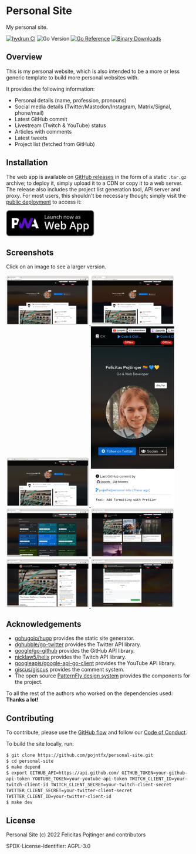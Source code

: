 # Personal Site

My personal site.

[![hydrun CI](https://github.com/pojntfx/personal-site/actions/workflows/hydrun.yaml/badge.svg)](https://github.com/pojntfx/personal-site/actions/workflows/hydrun.yaml)
![Go Version](https://img.shields.io/badge/go%20version-%3E=1.16-61CFDD.svg)
[![Go Reference](https://pkg.go.dev/badge/github.com/pojntfx/personal-site.svg)](https://pkg.go.dev/github.com/pojntfx/personal-site)
[![Binary Downloads](https://img.shields.io/github/downloads/pojntfx/personal-site/total?label=binary%20downloads)](https://github.com/pojntfx/personal-site/releases)

## Overview

This is my personal website, which is also intended to be a more or less generic template to build more personal websites with.

It provides the following information:

- Personal details (name, profession, pronouns)
- Social media details (Twitter/Mastodon/Instagram, Matrix/Signal, phone/mail)
- Latest GitHub commit
- Livestream (Twitch & YouTube) status
- Articles with comments
- Latest tweets
- Project list (fetched from GitHub)

## Installation

The web app is available on [GitHub releases](https://github.com/pojntfx/personal-site/releases) in the form of a static `.tar.gz` archive; to deploy it, simply upload it to a CDN or copy it to a web server. The release also includes the project list generation tool, API server and proxy. For most users, this shouldn't be necessary though; simply visit the [public deployment](https://felicitas.pojtinger.com/) to access it:

[<img src="https://github.com/alphahorizonio/webnetesctl/raw/main/img/launch.png" width="240">](https://felicitas.pojtinger.com/)

## Screenshots

Click on an image to see a larger version.

<a display="inline" href="./docs/chrome.png?raw=true">
<img src="./docs/chrome.png" width="45%" alt="Screenshot of the site on Chrome" title="Screenshot of the site on Chrome">
</a>

<a display="inline" href="./docs/firefox.png?raw=true">
<img src="./docs/firefox.png" width="45%" alt="Screenshot of the site on Firefox" title="Screenshot of the site on Firefox">
</a>

<a display="inline" href="./docs/webkit.png?raw=true">
<img src="./docs/webkit.png" width="45%" alt="Screenshot of the site on WebKit" title="Screenshot of the site on WebKit">
</a>

<a display="inline" href="./docs/mobile.png?raw=true">
<img src="./docs/mobile.png" width="45%" alt="Screenshot of the site on a phone" title="Screenshot of the site on a phone">
</a>

<a display="inline" href="./docs/project-list.png?raw=true">
<img src="./docs/project-list.png" width="45%" alt="Screenshot of the project list" title="Screenshot of the project list">
</a>

<a display="inline" href="./docs/article-list.png?raw=true">
<img src="./docs/article-list.png" width="45%" alt="Screenshot of the article list" title="Screenshot of the article list">
</a>

<a display="inline" href="./docs/article.png?raw=true">
<img src="./docs/article.png" width="45%" alt="Screenshot of an article" title="Screenshot of an article">
</a>

<a display="inline" href="./docs/comments.png?raw=true">
<img src="./docs/comments.png" width="45%" alt="Screenshot of the article comment section" title="Screenshot of the article comment section">
</a>

## Acknowledgements

- [gohugoio/hugo](https://github.com/gohugoio/hugo) provides the static site generator.
- [dghubble/go-twitter](https://github.com/dghubble/go-twitter) provides the Twitter API library.
- [google/go-github](https://github.com/google/go-github) provides the GitHub API library.
- [nicklaw5/helix](https://github.com/nicklaw5/helix) provides the Twitch API library.
- [googleapis/google-api-go-client](https://github.com/googleapis/google-api-go-client) provides the YouTube API library.
- [giscus/giscus](https://github.com/giscus/giscus) provides the comment system.
- The open source [PatternFly design system](https://www.patternfly.org/v4/) provides the components for the project.

To all the rest of the authors who worked on the dependencies used: **Thanks a lot!**

## Contributing

To contribute, please use the [GitHub flow](https://guides.github.com/introduction/flow/) and follow our [Code of Conduct](./CODE_OF_CONDUCT.md).

To build the site locally, run:

```shell
$ git clone https://github.com/pojntfx/personal-site.git
$ cd personal-site
$ make depend
$ export GITHUB_API=https://api.github.com/ GITHUB_TOKEN=your-github-api-token YOUTUBE_TOKEN=your-youtube-api-token TWITCH_CLIENT_ID=your-twitch-client-id TWITCH_CLIENT_SECRET=your-twitch-client-secret TWITTER_CLIENT_SECRET=your-twitter-client-secret TWITTER_CLIENT_ID=your-twitter-client-id
$ make dev
```

## License

Personal Site (c) 2022 Felicitas Pojtinger and contributors

SPDX-License-Identifier: AGPL-3.0
